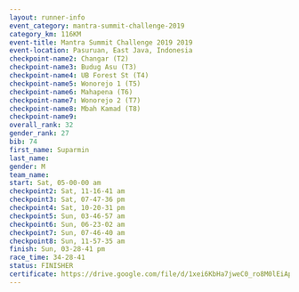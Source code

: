 ```yaml
---
layout: runner-info 
event_category: mantra-summit-challenge-2019 
category_km: 116KM 
event-title: Mantra Summit Challenge 2019 2019 
event-location: Pasuruan, East Java, Indonesia 
checkpoint-name2: Changar (T2) 
checkpoint-name3: Budug Asu (T3) 
checkpoint-name4: UB Forest St (T4) 
checkpoint-name5: Wonorejo 1 (T5) 
checkpoint-name6: Mahapena (T6) 
checkpoint-name7: Wonorejo 2 (T7) 
checkpoint-name8: Mbah Kamad (T8) 
checkpoint-name9: 
overall_rank: 32
gender_rank: 27
bib: 74
first_name: Suparmin
last_name: 
gender: M
team_name: 
start: Sat, 05-00-00 am
checkpoint2: Sat, 11-16-41 am
checkpoint3: Sat, 07-47-36 pm
checkpoint4: Sat, 10-20-31 pm
checkpoint5: Sun, 03-46-57 am
checkpoint6: Sun, 06-23-02 am
checkpoint7: Sun, 07-46-40 am
checkpoint8: Sun, 11-57-35 am
finish: Sun, 03-28-41 pm
race_time: 34-28-41
status: FINISHER
certificate: https://drive.google.com/file/d/1xei6KbHa7jweC0_ro8M0lEiApFhdN-Jc/view?usp=sharing
---
```

